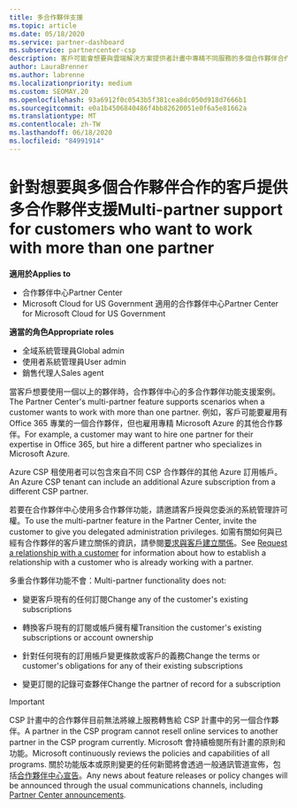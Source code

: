 ```yaml
---
title: 多合作夥伴支援
ms.topic: article
ms.date: 05/18/2020
ms.service: partner-dashboard
ms.subservice: partnercenter-csp
description: 客戶可能會想要與雲端解決方案提供者計畫中專精不同服務的多個合作夥伴合作。
author: LauraBrenner
ms.author: labrenne
ms.localizationpriority: medium
ms.custom: SEOMAY.20
ms.openlocfilehash: 93a6912f0c0543b5f381cea8dc050d918d7666b1
ms.sourcegitcommit: e0a1b4506840486f4bb82620051e0f6a5e81662a
ms.translationtype: MT
ms.contentlocale: zh-TW
ms.lasthandoff: 06/18/2020
ms.locfileid: "84991914"
---
```

# <a name="multi-partner-support-for-customers-who-want-to-work-with-more-than-one-partner"></a><span data-ttu-id="8320f-103">針對想要與多個合作夥伴合作的客戶提供多合作夥伴支援</span><span class="sxs-lookup"><span data-stu-id="8320f-103">Multi-partner support for customers who want to work with more than one partner</span></span>

<span data-ttu-id="8320f-104">**適用於**</span><span class="sxs-lookup"><span data-stu-id="8320f-104">**Applies to**</span></span>

-  <span data-ttu-id="8320f-105">合作夥伴中心</span><span class="sxs-lookup"><span data-stu-id="8320f-105">Partner Center</span></span>
-  <span data-ttu-id="8320f-106">Microsoft Cloud for US Government 適用的合作夥伴中心</span><span class="sxs-lookup"><span data-stu-id="8320f-106">Partner Center for Microsoft Cloud for US Government</span></span>

<span data-ttu-id="8320f-107">**適當的角色**</span><span class="sxs-lookup"><span data-stu-id="8320f-107">**Appropriate roles**</span></span>
-   <span data-ttu-id="8320f-108">全域系統管理員</span><span class="sxs-lookup"><span data-stu-id="8320f-108">Global admin</span></span>
-   <span data-ttu-id="8320f-109">使用者系統管理員</span><span class="sxs-lookup"><span data-stu-id="8320f-109">User admin</span></span>
-   <span data-ttu-id="8320f-110">銷售代理人</span><span class="sxs-lookup"><span data-stu-id="8320f-110">Sales agent</span></span>

<span data-ttu-id="8320f-111">當客戶想要使用一個以上的夥伴時，合作夥伴中心的多合作夥伴功能支援案例。</span><span class="sxs-lookup"><span data-stu-id="8320f-111">The Partner Center's multi-partner feature supports scenarios when a customer wants to work with more than one partner.</span></span> <span data-ttu-id="8320f-112">例如，客戶可能要雇用有 Office 365 專業的一個合作夥伴，但也雇用專精 Microsoft Azure 的其他合作夥伴。</span><span class="sxs-lookup"><span data-stu-id="8320f-112">For example, a customer may want to hire one partner for their expertise in Office 365, but hire a different partner who specializes in Microsoft Azure.</span></span> 

<span data-ttu-id="8320f-113">Azure CSP 租使用者可以包含來自不同 CSP 合作夥伴的其他 Azure 訂用帳戶。</span><span class="sxs-lookup"><span data-stu-id="8320f-113">An Azure CSP tenant can include an additional Azure subscription from a different CSP partner.</span></span>

<span data-ttu-id="8320f-114">若要在合作夥伴中心使用多合作夥伴功能，請邀請客戶授與您委派的系統管理許可權。</span><span class="sxs-lookup"><span data-stu-id="8320f-114">To use the multi-partner feature in the Partner Center, invite the customer to give you delegated administration privileges.</span></span> <span data-ttu-id="8320f-115">如需有關如何與已經有合作夥伴的客戶建立關係的資訊，請參閱[要求與客戶建立關係](request-a-relationship-with-a-customer.md)。</span><span class="sxs-lookup"><span data-stu-id="8320f-115">See [Request a relationship with a customer](request-a-relationship-with-a-customer.md) for information about how to establish a relationship with a customer who is already working with a partner.</span></span>

<span data-ttu-id="8320f-116">多重合作夥伴功能不會：</span><span class="sxs-lookup"><span data-stu-id="8320f-116">Multi-partner functionality does not:</span></span>

- <span data-ttu-id="8320f-117">變更客戶現有的任何訂閱</span><span class="sxs-lookup"><span data-stu-id="8320f-117">Change any of the customer's existing subscriptions</span></span>

- <span data-ttu-id="8320f-118">轉換客戶現有的訂閱或帳戶擁有權</span><span class="sxs-lookup"><span data-stu-id="8320f-118">Transition the customer's existing subscriptions or account ownership</span></span>

- <span data-ttu-id="8320f-119">針對任何現有的訂用帳戶變更條款或客戶的義務</span><span class="sxs-lookup"><span data-stu-id="8320f-119">Change the terms or customer's obligations for any of their existing subscriptions</span></span>

- <span data-ttu-id="8320f-120">變更訂閱的記錄可查夥伴</span><span class="sxs-lookup"><span data-stu-id="8320f-120">Change the partner of record for a subscription</span></span>

> [!IMPORTANT]  
> <span data-ttu-id="8320f-121">CSP 計畫中的合作夥伴目前無法將線上服務轉售給 CSP 計畫中的另一個合作夥伴。</span><span class="sxs-lookup"><span data-stu-id="8320f-121">A partner in the CSP program cannot resell online services to another partner in the CSP program currently.</span></span> <span data-ttu-id="8320f-122">Microsoft 會持續檢閱所有計畫的原則和功能。</span><span class="sxs-lookup"><span data-stu-id="8320f-122">Microsoft continuously reviews the policies and capabilities of all programs.</span></span> <span data-ttu-id="8320f-123">關於功能版本或原則變更的任何新聞將會透過一般通訊管道宣佈，包括[合作夥伴中心宣告](announcements/index.md)。</span><span class="sxs-lookup"><span data-stu-id="8320f-123">Any news about feature releases or policy changes will be announced through the usual communications channels, including [Partner Center announcements](announcements/index.md).</span></span>






